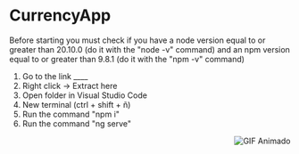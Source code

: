 ﻿# CurrencyApp
Before starting you must check if you have a node version equal to or greater than 20.10.0 (do it with the "node -v" command) and an npm version equal to or greater than 9.8.1 (do it with the "npm -v" command)

1. Go to the link ____
2. Right click -> Extract here
3. Open folder in Visual Studio Code
4. New terminal (ctrl + shift + ñ)
5. Run the command "npm i"
6. Run the command "ng serve"


<p align="right">
  <img src="https://media.giphy.com/media/SvFocn0wNMx0iv2rYz/giphy.gif" alt="GIF Animado">
</p>